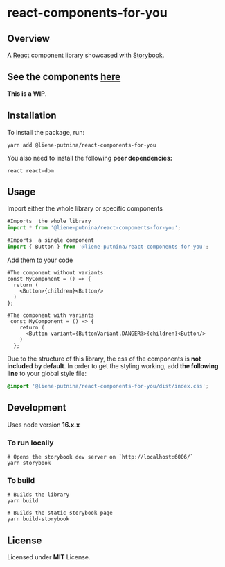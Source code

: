 # react-components-for-you

## Overview

A [React](https://reactjs.org/) component library showcased with [Storybook](https://storybook.js.org/).

## See the components [here](https://react-components-storybook.netlify.app/)

**This is a WIP**.

## Installation

To install the package, run:

```shell
yarn add @liene-putnina/react-components-for-you
```

You also need to install the following **peer dependencies:**

```shell
react react-dom
```

## Usage

Import either the whole library or specific components

```jsx
#Imports  the whole library
import * from '@liene-putnina/react-components-for-you'; 

#Imports  a single component
import { Button } from '@liene-putnina/react-components-for-you';
```

Add them to your code

```tsx
#The component without variants
const MyComponent = () => {
  return (
    <Button>{children}<Button/>
  )
};

#The component with variants
 const MyComponent = () => {
    return (
      <Button variant={ButtonVariant.DANGER}>{children}<Button/>
    )
  };
```

Due to the structure of this library, the css of the components is **not included by default**. In order to get the styling working, add **the following line** to your global style file:

```css
@import '@liene-putnina/react-components-for-you/dist/index.css';
```

## Development

Uses node version **16.x.x**

### To run locally

```shell
# Opens the storybook dev server on `http://localhost:6006/`
yarn storybook
```

### To build

```shell
# Builds the library
yarn build

# Builds the static storybook page
yarn build-storybook
```

## License

Licensed under **MIT** License.
